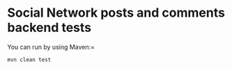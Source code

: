 # Social Network posts and comments backend tests

You can run by using Maven:=

```
mvn clean test
```



